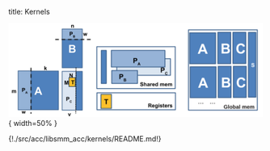 title: Kernels

![kernel parameters and memory](../../../../../media/images/libsmm_acc_parameters_and_memory.png){ width=50% }

{!./src/acc/libsmm_acc/kernels/README.md!}
